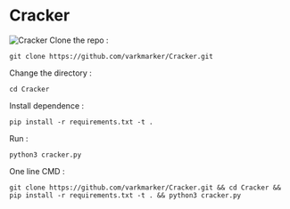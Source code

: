 # Cracker
![Cracker](https://github.com/varkmarker/Cracker/Image/Cracker_main.png)
Clone the repo : 

    git clone https://github.com/varkmarker/Cracker.git

Change the directory :

    cd Cracker

Install dependence : 
       
    pip install -r requirements.txt -t . 

Run : 

    python3 cracker.py

One line CMD :

    git clone https://github.com/varkmarker/Cracker.git && cd Cracker && pip install -r requirements.txt -t . && python3 cracker.py
